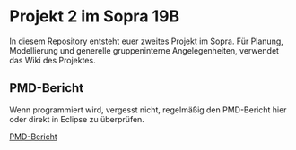 # Projekt 2 im Sopra 19B

In diesem Repository entsteht euer zweites Projekt im Sopra. Für Planung, Modellierung und generelle gruppeninterne Angelegenheiten, verwendet das Wiki des Projektes. 

## PMD-Bericht

Wenn programmiert wird, vergesst nicht, regelmäßig den PMD-Bericht hier oder direkt in Eclipse zu überprüfen.

[PMD-Bericht](https://sopra.cs.tu-dortmund.de/bin/pmd-experimental.py?XXY=19B&GROUPNUMBER=4&PROJECT=2)

